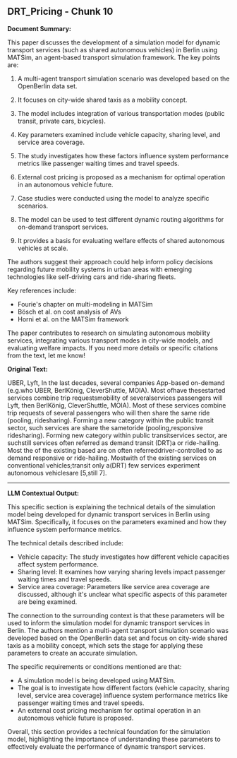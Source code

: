 ## DRT_Pricing - Chunk 10

**Document Summary:**

This paper discusses the development of a simulation model for dynamic transport services (such as shared autonomous vehicles) in Berlin using MATSim, an agent-based transport simulation framework. The key points are:

1. A multi-agent transport simulation scenario was developed based on the OpenBerlin data set.

2. It focuses on city-wide shared taxis as a mobility concept.

3. The model includes integration of various transportation modes (public transit, private cars, bicycles).

4. Key parameters examined include vehicle capacity, sharing level, and service area coverage.

5. The study investigates how these factors influence system performance metrics like passenger waiting times and travel speeds.

6. External cost pricing is proposed as a mechanism for optimal operation in an autonomous vehicle future.

7. Case studies were conducted using the model to analyze specific scenarios.

8. The model can be used to test different dynamic routing algorithms for on-demand transport services.

9. It provides a basis for evaluating welfare effects of shared autonomous vehicles at scale.

The authors suggest their approach could help inform policy decisions regarding future mobility systems in urban areas with emerging technologies like self-driving cars and ride-sharing fleets.

Key references include:

- Fourie's chapter on multi-modeling in MATSim 
- Bösch et al. on cost analysis of AVs
- Horni et al. on the MATSim framework

The paper contributes to research on simulating autonomous mobility services, integrating various transport modes in city-wide models, and evaluating welfare impacts. If you need more details or specific citations from the text, let me know!

**Original Text:**

UBER, Lyft,
In the last
decades, several
companies
App-based
on-demand
(e.g.who
UBER,
BerlKönig,
CleverShuttle,
MOIA). Most ofhave
thesestarted
services
combine trip
requestsmobility
of severalservices
passengers
will Lyft,
then
BerlKönig,
CleverShuttle,
MOIA). Most
of
these
services
combine
trip
requests
of
several
passengers
who
will then
share the same ride (pooling, ridesharing). Forming a new category within the public transit sector, such services
are
share
the sametoride
(pooling,responsive
ridesharing). Forming
new
category within
public
transitservices
sector, are
suchstill
services
often referred
as demand
transit
(DRT)a or
ride-hailing. Most the
of the
existing
based are
on
often
referreddriver-controlled
to as demand responsive
or ride-hailing. Mostwith
of the
existing services
on
conventional
vehicles;transit
only a(DRT)
few services
experiment
autonomous
vehiclesare
[5,still
7].

---

**LLM Contextual Output:**

This specific section is explaining the technical details of the simulation model being developed for dynamic transport services in Berlin using MATSim. Specifically, it focuses on the parameters examined and how they influence system performance metrics.

The technical details described include:

* Vehicle capacity: The study investigates how different vehicle capacities affect system performance.
* Sharing level: It examines how varying sharing levels impact passenger waiting times and travel speeds.
* Service area coverage: Parameters like service area coverage are discussed, although it's unclear what specific aspects of this parameter are being examined.

The connection to the surrounding context is that these parameters will be used to inform the simulation model for dynamic transport services in Berlin. The authors mention a multi-agent transport simulation scenario was developed based on the OpenBerlin data set and focus on city-wide shared taxis as a mobility concept, which sets the stage for applying these parameters to create an accurate simulation.

The specific requirements or conditions mentioned are that:

* A simulation model is being developed using MATSim.
* The goal is to investigate how different factors (vehicle capacity, sharing level, service area coverage) influence system performance metrics like passenger waiting times and travel speeds.
* An external cost pricing mechanism for optimal operation in an autonomous vehicle future is proposed.

Overall, this section provides a technical foundation for the simulation model, highlighting the importance of understanding these parameters to effectively evaluate the performance of dynamic transport services.
